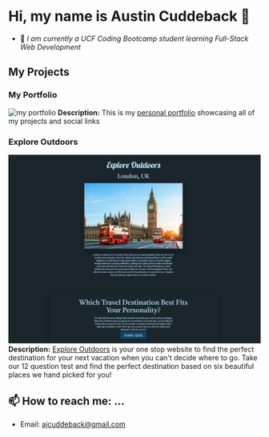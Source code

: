 # Hi, my name is Austin Cuddeback 👋

 
- 🌱 *I am currently a UCF Coding Bootcamp student learning Full-Stack Web Development*

## My Projects

### My Portfolio
![my portfolio](image/screencapture-ajcuddeback-github-io-2020-10-24-14_19_37.png)
**Description:** This is my [personal portfolio](https://ajcuddeback.github.io) showcasing all of my projects and social links

### Explore Outdoors
![Explore Outdoors](images/explore-outdoors.png)
**Description:** [Explore Outdoors](https://ajcuddeback.github.io/Explore-Outdoors) is your one stop website to find the perfect destination for your next vacation when you can't decide where to go. Take our 12 question test and find the perfect destination based on six beautiful places we hand picked for you!


## 📫 How to reach me: ...
* Email: [ajcuddeback@gmail.com](ajcuddeback@gmail.com)
